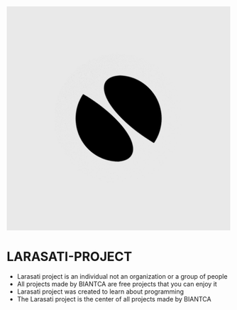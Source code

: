 <p align="center">
    <img src="asset/BIANTCA ICON.jpg" />
</p>

# LARASATI-PROJECT
- Larasati project is an individual not an organization or a group of people
- All projects made by BIANTCA are free projects that you can enjoy it
- Larasati project was created to learn about programming
- The Larasati project is the center of all projects made by BIANTCA
